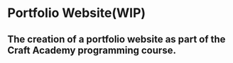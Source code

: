 # Portfolio Website(WIP)

## The creation of a portfolio website as part of the Craft Academy programming course.
